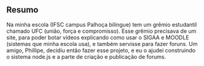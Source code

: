 ## Resumo
Na minha escola (IFSC campus Palhoça bilingue) tem um grêmio estudantil chamado UFC (união, força e compromisso). Esse grêmio precisava de um site, para poder botar vídeos explicando como usar o SIGAA e MOODLE (sistemas que minha escola usa), e também servisse para fazer foruns. Um amigo, Phillipe, decidiu então fazer esse projeto, e eu o ajudei construindo o sistema node.js e a parte de criação e publicação de forums.